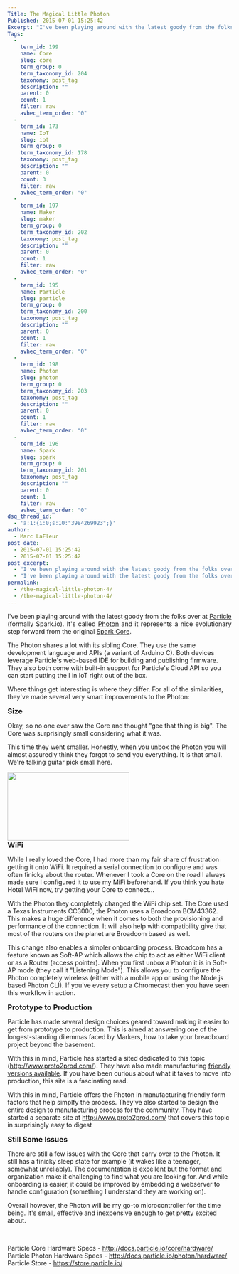 ```yaml
---
Title: The Magical Little Photon
Published: 2015-07-01 15:25:42
Excerpt: "I've been playing around with the latest goody from the folks over at Particle and it just became my go-to microcontroller. "
Tags:
  - 
    term_id: 199
    name: Core
    slug: core
    term_group: 0
    term_taxonomy_id: 204
    taxonomy: post_tag
    description: ""
    parent: 0
    count: 1
    filter: raw
    avhec_term_order: "0"
  - 
    term_id: 173
    name: IoT
    slug: iot
    term_group: 0
    term_taxonomy_id: 178
    taxonomy: post_tag
    description: ""
    parent: 0
    count: 3
    filter: raw
    avhec_term_order: "0"
  - 
    term_id: 197
    name: Maker
    slug: maker
    term_group: 0
    term_taxonomy_id: 202
    taxonomy: post_tag
    description: ""
    parent: 0
    count: 1
    filter: raw
    avhec_term_order: "0"
  - 
    term_id: 195
    name: Particle
    slug: particle
    term_group: 0
    term_taxonomy_id: 200
    taxonomy: post_tag
    description: ""
    parent: 0
    count: 1
    filter: raw
    avhec_term_order: "0"
  - 
    term_id: 198
    name: Photon
    slug: photon
    term_group: 0
    term_taxonomy_id: 203
    taxonomy: post_tag
    description: ""
    parent: 0
    count: 1
    filter: raw
    avhec_term_order: "0"
  - 
    term_id: 196
    name: Spark
    slug: spark
    term_group: 0
    term_taxonomy_id: 201
    taxonomy: post_tag
    description: ""
    parent: 0
    count: 1
    filter: raw
    avhec_term_order: "0"
dsq_thread_id:
  - 'a:1:{i:0;s:10:"3984269923";}'
author:
  - Marc LaFleur
post_date:
  - 2015-07-01 15:25:42
  - 2015-07-01 15:25:42
post_excerpt:
  - "I've been playing around with the latest goody from the folks over at Particle and it just became my go-to microcontroller. "
  - "I've been playing around with the latest goody from the folks over at Particle and it just became my go-to microcontroller. "
permalink:
  - /the-magical-little-photon-4/
  - /the-magical-little-photon-4/
---
```

<p style="text-align: justify;">I've been playing around with the latest goody from the folks over at <a href="http://www.particle.io">Particle</a> (formally Spark.io). It's called <a href="http://www.particle.io/prototype#photon">Photon</a> and it represents a nice evolutionary step forward from the original <a href="http://www.particle.io/prototype#spark-core">Spark Core</a>.</p>

The Photon shares a lot with its sibling Core. They use the same development language and APIs (a variant of Arduino C). Both devices leverage Particle's web-based IDE for building and publishing firmware. They also both come with built-in support for Particle's Cloud API so you can start putting the I in IoT right out of the box.

Where things get interesting is where they differ. For all of the similarities, they've made several very smart improvements to the Photon:

<h3 style="margin-top: inherit; margin-bottom: inherit;">Size</h3>

Okay, so no one ever saw the Core and thought "gee that thing is big". The Core was surprisingly small considering what it was.

This time they went smaller. Honestly, when you unbox the Photon you will almost assuredly think they forgot to send you everything. It is that small. We're talking guitar pick small here.

<img class=" aligncenter" src="http://massivescale.azurewebsites.net/wp-content/uploads/imported-onenote-images/onenote-556b689479d059.58650877.jpeg" alt="" width="273.5" height="154" data-src-type="image/jpeg" data-fullres-src="https://www.onenote.com/api/v1.0/resources/0-5de5296c86124e249a7f6f70a87ff4bd!1-9038EB8999860402!1315501/$value" data-fullres-src-type="image/jpeg" />

<h3 style="margin-top: inherit; margin-bottom: inherit;">WiFi</h3>

While I really loved the Core, I had more than my fair share of frustration getting it onto WiFi. It required a serial connection to configure and was often finicky about the router. Whenever I took a Core on the road I always made sure I configured it to use my MiFi beforehand. If you think you hate Hotel WiFi now, try getting your Core to connect…

With the Photon they completely changed the WiFi chip set. The Core used a Texas Instruments CC3000, the Photon uses a Broadcom BCM43362. This makes a huge difference when it comes to both the provisioning and performance of the connection. It will also help with compatibility give that most of the routers on the planet are Broadcom based as well.

This change also enables a simpler onboarding process. Broadcom has a feature known as Soft-AP which allows the chip to act as either WiFi client or as a Router (access pointer). When you first unbox a Photon it is in Soft-AP mode (they call it "Listening Mode"). This allows you to configure the Photon completely wireless (either with a mobile app or using the Node.js based Photon CLI). If you've every setup a Chromecast then you have seen this workflow in action.

<h3 style="margin-top: inherit; margin-bottom: inherit;">Prototype to Production</h3>

Particle has made several design choices geared toward making it easier to get from prototype to production. This is aimed at answering one of the longest-standing dilemmas faced by Markers, how to take your breadboard project beyond the basement.

With this in mind, Particle has started a sited dedicated to this topic (<a href="http://www.proto2prod.com/">http://www.proto2prod.com/</a>). They have also made manufacturing <a href="https://www.particle.io/prototype#p0-and-p1">friendly versions available</a>. If you have been curious about what it takes to move into production, this site is a fascinating read.

With this in mind, Particle offers the Photon in manufacturing friendly form factors that help simplfy the process. They've also started to design the entire design to manufacturing process for the community. They have started a separate site at <a href="http://www.proto2prod.com/">http://www.proto2prod.com/</a> that covers this topic in surprisingly easy to digest

<h3 style="margin-top: inherit; margin-bottom: inherit;">Still Some Issues</h3>

There are still a few issues with the Core that carry over to the Photon. It still has a finicky sleep state for example (it wakes like a teenager, somewhat unreliably). The documentation is excellent but the format and organization make it challenging to find what you are looking for. And while onboarding is easier, it could be improved by embedding a webserver to handle configuration (something I understand they are working on).

Overall however, the Photon will be my go-to microcontroller for the time being. It's small, effective and inexpensive enough to get pretty excited about.

&nbsp;

Particle Core Hardware Specs - <a href="http://docs.particle.io/core/hardware/">http://docs.particle.io/core/hardware/
</a>Particle Photon Hardware Specs - <a href="http://docs.particle.io/photon/hardware/">http://docs.particle.io/photon/hardware/
</a>Particle Store - <a href="https://store.particle.io/">https://store.particle.io/</a>